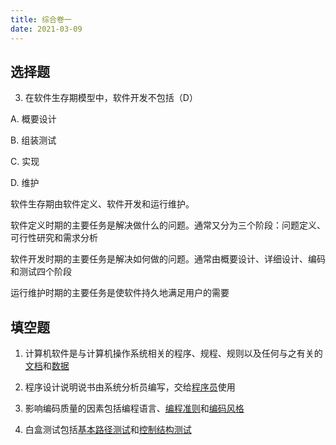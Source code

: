 ```yaml
---
title: 综合卷一
date: 2021-03-09
---
```


## 选择题

3. 在软件生存期模型中，软件开发不包括（D）

A. 概要设计

B. 组装测试

C. 实现

D. 维护

软件生存期由软件定义、软件开发和运行维护。

软件定义时期的主要任务是解决做什么的问题。通常又分为三个阶段：问题定义、可行性研究和需求分析

软件开发时期的主要任务是解决如何做的问题。通常由概要设计、详细设计、编码和测试四个阶段

运行维护时期的主要任务是使软件持久地满足用户的需要

## 填空题

1. 计算机软件是与计算机操作系统相关的程序、规程、规则以及任何与之有关的<u>文档</u>和<u>数据</u>

2. 程序设计说明说书由系统分析员编写，交给<u>程序员</u>使用
3. 影响编码质量的因素包括编程语言、<u>编程准则</u>和<u>编码风格</u>
4. 白盒测试包括<u>基本路径测试</u>和<u>控制结构测试</u>

